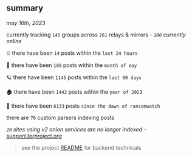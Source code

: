 
## summary
_may 16th, 2023_

currently tracking `145` groups across `261` relays & mirrors - _`100` currently online_

⏲ there have been `14` posts within the `last 24 hours`

🦈 there have been `189` posts within the `month of may`

🪐 there have been `1145` posts within the `last 90 days`

🏚 there have been `1442` posts within the `year of 2023`

🦕 there have been `6133` posts `since the dawn of ransomwatch`

there are `76` custom parsers indexing posts

_`20` sites using v2 onion services are no longer indexed - [support.torproject.org](https://support.torproject.org/onionservices/v2-deprecation/)_

> see the project [README](https://github.com/joshhighet/ransomwatch#ransomwatch--) for backend technicals
